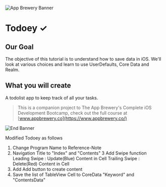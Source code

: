 ![App Brewery Banner](https://github.com/londonappbrewery/Images/blob/master/AppBreweryBanner.png)


# Todoey ✓

## Our Goal

The objective of this tutorial is to understand how to save data in iOS. We'll look at various choices and learn to use UserDefaults, Core Data and Realm.


## What you will create

A todolist app to keep track of all your tasks.


>This is a companion project to The App Brewery's Complete iOS Development Bootcamp, check out the full course at [www.appbrewery.co](https://www.appbrewery.co/)

![End Banner](https://github.com/londonappbrewery/Images/blob/master/readme-end-banner.png)

Modified Todoey as follows

1. Change Program Name to Reference-Note
2. Navigation Title  to "Index" and "Contents"
3  Add Swipe function 
    Leading Swipe : Update(Blue) Content in Cell
    Trailing Swipe : Delete(Red) Content in Cell
4. Add Add button to create content    
4. Save the list of TableView Cell to CoreData "Keyword" and "ContentsData"    
